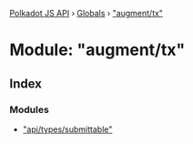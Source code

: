[Polkadot JS API](../README.md) › [Globals](../globals.md) › ["augment/tx"](_augment_tx_.md)

# Module: "augment/tx"

## Index

### Modules

* ["api/types/submittable"](_augment_tx_._api_types_submittable_.md)
